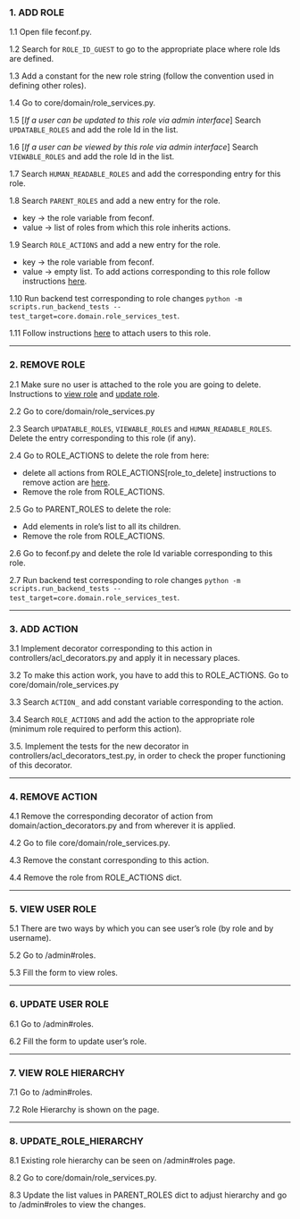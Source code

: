 
### 1. ADD ROLE
1.1 Open file feconf.py.

1.2 Search for `ROLE_ID_GUEST` to go to the appropriate place where role Ids are defined.

1.3 Add a constant for the new role string (follow the convention used in defining other roles).

1.4 Go to core/domain/role_services.py.

1.5 [_If a user can be updated to this role via admin interface_] Search `UPDATABLE_ROLES` and add the role Id in the list.

1.6 [_If a user can be viewed by this role via admin interface_] Search `VIEWABLE_ROLES` and add the role Id in the list.

1.7 Search `HUMAN_READABLE_ROLES` and add the corresponding entry for this role.

1.8 Search `PARENT_ROLES` and add a new entry for the role.
- key -> the role variable from feconf.
- value -> list of roles from which this role inherits actions.

1.9 Search `ROLE_ACTIONS` and add a new entry for the role.
- key -> the role variable from feconf.
- value -> empty list.
To add actions corresponding to this role follow instructions [here](#add_action).

1.10 Run backend test corresponding to role changes `python -m scripts.run_backend_tests --test_target=core.domain.role_services_test`.

1.11 Follow instructions [here](#update_user_role) to attach users to this role.


***

### 2. REMOVE ROLE
2.1 Make sure no user is attached to the role you are going to delete. Instructions to [view role](#view_user_role) and [update role](#update_user_role).

2.2 Go to core/domain/role_services.py

2.3 Search `UPDATABLE_ROLES`, `VIEWABLE_ROLES` and `HUMAN_READABLE_ROLES`. Delete the entry corresponding to this role (if any).

2.4 Go to ROLE_ACTIONS to delete the role from here:
- delete all actions from ROLE_ACTIONS[role_to_delete] instructions to remove action are [here](#remove_action).
- Remove the role from ROLE_ACTIONS.

2.5 Go to PARENT_ROLES to delete the role:
- Add elements in role’s list to all its children.
- Remove the role from ROLE_ACTIONS.

2.6 Go to feconf.py and delete the role Id variable corresponding to this role.

2.7 Run backend test corresponding to role changes `python -m scripts.run_backend_tests --test_target=core.domain.role_services_test`.

***

### 3. <a name="add_action"></a> ADD ACTION
3.1 Implement decorator corresponding to this action in controllers/acl_decorators.py and apply it in necessary places.

3.2 To make this action work, you have to add this to ROLE_ACTIONS. Go to core/domain/role_services.py

3.3 Search `ACTION_` and add constant variable corresponding to the action.

3.4 Search `ROLE_ACTIONS` and add the action to the appropriate role (minimum role required to perform this action).

3.5. Implement the tests for the new decorator in controllers/acl_decorators_test.py, in order to check the proper functioning of this decorator.

***

### 4. <a name="remove_action"></a> REMOVE ACTION
4.1 Remove the corresponding decorator of action from domain/action_decorators.py and from wherever it is applied.

4.2 Go to file core/domain/role_services.py.

4.3 Remove the constant corresponding to this action.

4.4 Remove the role from ROLE_ACTIONS dict.

***

### 5. <a name="view_user_role"></a> VIEW USER ROLE
5.1 There are two ways by which you can see user’s role (by role and by username).

5.2 Go to /admin#roles.

5.3 Fill the form to view roles.

***

### 6. <a name="update_user_role"></a> UPDATE USER ROLE
6.1 Go to /admin#roles.

6.2 Fill the form to update user’s role.

***

### 7. VIEW ROLE HIERARCHY
7.1 Go to /admin#roles.

7.2 Role Hierarchy is shown on the page.

***

### 8. UPDATE_ROLE_HIERARCHY
8.1 Existing role hierarchy can be seen on /admin#roles page.

8.2 Go to core/domain/role_services.py.

8.3 Update the list values in PARENT_ROLES dict to adjust hierarchy and go to /admin#roles to view the changes.
